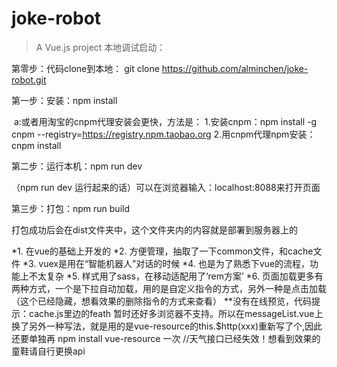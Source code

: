 # joke-robot
> A Vue.js project
本地调试启动：

第零步：代码clone到本地： git clone https://github.com/alminchen/joke-robot.git

第一步：安装：npm install

 a:或者用淘宝的cnpm代理安装会更快，方法是：
 1.安装cnpm：npm install -g cnpm --registry=https://registry.npm.taobao.org 
 2.用cnpm代理npm安装： cnpm install

第二步：运行本机：npm run dev

（npm run dev 运行起来的话）可以在浏览器输入：localhost:8088来打开页面

第三步：打包：npm run build

打包成功后会在dist文件夹中，这个文件夹内的内容就是部署到服务器上的

*1. 在vue的基础上开发的
*2. 方便管理，抽取了一下common文件，和cache文件
*3. vuex是用在“智能机器人”对话的时候
*4. 也是为了熟悉下vue的流程，功能上不太复杂
*5. 样式用了sass，在移动适配用了‘rem方案’
*6. 页面加载更多有两种方式，一个是下拉自动加载，用的是自定义指令的方式，另外一种是点击加载（这个已经隐藏，想看效果的删除指令的方式来查看）
**没有在线预览，代码提示：cache.js里边的feath 暂时还好多浏览器不支持。所以在messageList.vue上换了另外一种写法，就是用的是vue-resource的this.$http(xxx)重新写了个,因此还要单独再 npm install vue-resource 一次
//天气接口已经失效！想看到效果的童鞋请自行更换api
